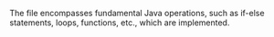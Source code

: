 
The file encompasses fundamental Java operations, such as if-else statements, loops, functions, etc., which are implemented.
